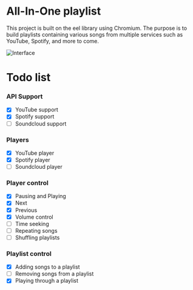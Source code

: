# All-In-One playlist
This project is built on the eel library using Chromium. The purpose is to build playlists containing various songs from multiple services such as YouTube, Spotify, and more to come.

![Interface](https://i.imgur.com/SfS0kQn.png)

# Todo list
### API Support
- [x] YouTube support
- [x] Spotify support
- [ ] Soundcloud support

### Players
- [x] YouTube player
- [x] Spotify player
- [ ] Soundcloud player

### Player control
- [x] Pausing and Playing
- [x] Next
- [x] Previous
- [x] Volume control
- [ ] Time seeking
- [ ] Repeating songs
- [ ] Shuffling playlists

### Playlist control
- [x] Adding songs to a playlist
- [ ] Removing songs from a playlist
- [x] Playing through a playlist